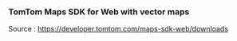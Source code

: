 ### TomTom Maps SDK for Web with vector maps

Source : https://developer.tomtom.com/maps-sdk-web/downloads
